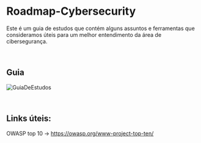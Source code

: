 # Roadmap-Cybersecurity
Este é um guia de estudos que contém alguns assuntos e ferramentas que consideramos úteis para um melhor entendimento da área de cibersegurança.

&nbsp;

<H2>Guia</H2>

![GuiaDeEstudos](https://github.com/greenteamhc/Roadmap-Cybersecurity/assets/97129518/d48f3a67-1525-408f-b738-792ccba58991)

&nbsp;

<H2> Links úteis: </H2>

OWASP top 10 -> https://owasp.org/www-project-top-ten/